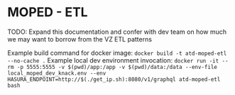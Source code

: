 # MOPED - ETL

TODO: Expand this documentation and confer with dev team on how much we may want to borrow from the VZ ETL patterns

Example build command for docker image: `docker build -t atd-moped-etl --no-cache .`
Example local dev environment invocation: `docker run -it --rm -p 5555:5555 -v $(pwd)/app:/app -v $(pwd)/data:/data --env-file local_moped_dev_knack.env --env HASURA_ENDPOINT=http://$(./get_ip.sh):8080/v1/graphql atd-moped-etl bash`